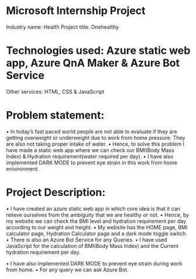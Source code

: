 # Microsoft Internship Project
	
Industry name: Health
Project title: Onehealthy
# Technologies used: Azure static web app, Azure QnA Maker & Azure Bot Service
Other services: HTML, CSS & JavaScript
# Problem statement: 

•	In today’s fast paced world people are not able to evaluate if they are getting overweight or underweight due to work from home pressure. They are also not taking proper intake of water.
•	Hence, to solve this problem I have made a static web app where we can check our BMI(Body Mass Index) & Hydration requirement(water required per day).
•	I have also implemented DARK MODE to prevent eye strain in this work from home enivironment.


# Project Description: 

•	I have created an azure static web app in which core idea is that it can relieve ourselves from the ambiguity that we are healthy or not.
•	Hence, by my website we can check the BMI level and hydration requirement per day according to our weight and height.
•	My website has the HOME page, BMI calculator page, Hydration Calculator page and a dark mode toggle switch.
•	There is also an Azure Bot Service for any Queries.
•	I have used JavaScript for the calculation of BMI(Body Mass Index) and the Current hydration requirement per day.

•	I have also implemented DARK MODE to prevent eye strain during work from home.
•	For any query we can ask Azure Bot.


